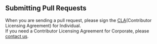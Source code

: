 ## Submitting Pull Requests

When you are sending a pull request, please sign the [CLA](https://cla-assistant.io/kakao/cuesheet)(Contributor Licensing Agreement) for Individual.  
If you need a Contributor Licensing Agreement for Corporate, please [contact us](mailto:oss@kakaocorp.com).
